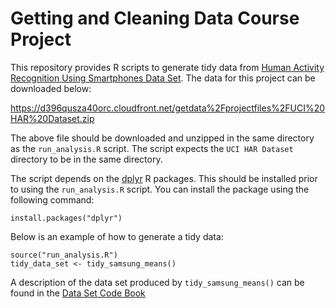 Getting and Cleaning Data Course Project
==============================

This repository provides R scripts to generate tidy data from [Human Activity Recognition Using Smartphones Data Set](http://archive.ics.uci.edu/ml/datasets/Human+Activity+Recognition+Using+Smartphones). The data for this project can be downloaded below:

https://d396qusza40orc.cloudfront.net/getdata%2Fprojectfiles%2FUCI%20HAR%20Dataset.zip

The above file should be downloaded and unzipped in the same directory as the `run_analysis.R` script. The script expects the `UCI HAR Dataset` directory to be in the same directory.

The script depends on the [dplyr](https://github.com/hadley/dplyr) R packages. This should be installed prior to using the `run_analysis.R` script. You can install the package using the following command:

```
install.packages("dplyr")
```

Below is an example of how to generate a tidy data:

```
source("run_analysis.R")
tidy_data_set <- tidy_samsung_means()
```

A description of the data set produced by `tidy_samsung_means()` can be found in the [Data Set Code Book](https://github.com/johnmckinzie/coursera-getting-cleaning-data/blob/master/CodeBook.md)




